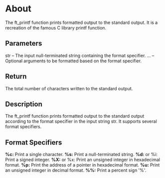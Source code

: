 # About

The ft_printf function prints formatted output to the standard output. It is a recreation of the famous C library printf function. 

## Parameters
str – The input null-terminated string containing the format specifier.
… – Optional arguments to be formatted based on the format specifier.

## Return
The total number of characters written to the standard output.

## Description
The ft_printf function prints formatted output to the standard output according to the format specifier in the input string str. It supports several format specifiers.

## Format Specifiers
**%c:** Print a single character.
**%s:** Print a null-terminated string.
**%d:** or %i: Print a signed integer.
**%X:** or %x: Print an unsigned integer in hexadecimal format.
**%p:** Print the address of a pointer in hexadecimal format.
**%u:** Print an unsigned integer in decimal format.
**%%:** Print a percent sign '%'.

